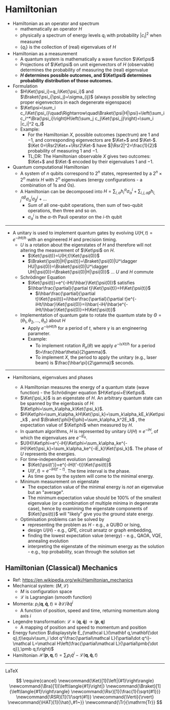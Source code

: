 # Hamiltonian

- Hamiltonian as an operator and spectrum
  - mathematically an operator $H$
  - physically a spectrum of energy levels $q_i$ with probability $|c_i|^2$ when measured
  - $\{q_i\}$ is the collection of (real) eigenvalues of $H$
- Hamiltonian as a measurement
  - A quantum system is mathematically a wave function $\Ket\psi$
  - Projections of $\Ket\psi$ on unit eigenvectors of $H$ (observable) determines the probability of measuring the (real) eigenvalue
  - **$H$ determines possible outcomes, and $\Ket\psi$ determines probability distribution of those outcomes.**
- Formulation
  - $H\Ket{\psi_i}=q_i\Ket{\psi_i}$ and $\Braket{\psi_i|\psi_j}=\sigma_{ij}$ (always possible by selecting proper eigenvectors in each degenerate eigenspace)
  - $\Ket\psi=\sum_i c_i\Ket{\psi_i}\quad\Rightarrow\quad\Braket{\psi|H|\psi}=\left(\sum_i c_i^*\Bra{\psi_i}\right)H\left(\sum_j c_j\Ket{\psi_j}\right)=\sum_i |c_i|^2 q_i$
  - Example:
    - For the Hamiltonian $X$, possible outcomes (spectrum) are $1$ and $-1$, and corresponding eigenvectors are $\Ket+$ and $\Ket-$. $\Ket 0=\Rsr2\Ket++\Rsr2\Ket-$ have $|\Rsr2|^2=\frac{1}{2}$ probability of measuring $1$ and $-1$.
    - TL;DR: The Hamiltonian observable $X$ gives two outcomes: $\Ket+$ and $\Ket-$ encoded by their eigenvalues $1$ and $-1$.
- Quantum computational Hamiltonian
  - A system of $n$ qubits correspond to $2^n$ states, represented by a $2^n\times 2^n$ matrix $H$ with $2^n$ eigenvalues (energy configurations - a combination of $1$s and $0$s).
  - A Hamiltonian can be decomposed into $H=\sum_{i,\alpha}h_i^\alpha\sigma_\alpha^i+\sum_{i,j,\alpha\beta}h_{i,j}^{\alpha\beta}\sigma_\alpha^i\sigma_\beta^j+\ldots$
    - Sum of all one-qubit operations, then sum of two-qubit operations, then three and so on.
    - $\sigma_\alpha^i$ is the $\alpha$-th Pauli operator on the $i$-th qubit



---

- A unitary is used to implement quantum gates by evolving $U(H,t)=e^{-iHt/\hbar}$ with an engineered $H$ and precision timing.
  - $U$ is a rotation about the eigenstates of $H$ and therefore will not altering the measurement of $\Ket\psi$ on $H$.
    - $\Ket{\psi(t)}=U(H,t)\Ket{\psi(0)}$
    - $\Braket{\psi(t)|H|\psi(t)}=\Braket{\psi(0)|U^\dagger HU|\psi(0)}=\Braket{\psi(0)|U^\dagger UH|\psi(0)}=\Braket{\psi(0)|H|\psi(0)}$ ... $U$ and $H$ commute
  - Schrödinger Equation
    - $\Ket{\psi(t)}=e^{-iHt/\hbar}\Ket{\psi(0)}$ satisfies $i\hbar\frac{\partial}{\partial t}\Ket{\psi(t)}=H\Ket{\psi(t)}$
      - $i\hbar\frac{\partial}{\partial t}\Ket{\psi(t)}=i\hbar\frac{\partial}{\partial t}e^{-iHt/\hbar}\Ket{\psi(0)}=i\hbar(-iH/\hbar)e^{-iHt/\hbar}\Ket{\psi(0)}=H\Ket{\psi(t)}$
  - Implementation of quantum gate to rotate the quantum state by $\Theta=(\theta_1,\theta_2,\ldots,\theta_n)$ about $H$
    - Apply $e^{-i\gamma Ht/\hbar}$ for a period of $t$, where $\gamma$ is an engineering parameter.
    - Example:
      - To implement rotation $R_x(\theta)$ we apply $e^{-i\gamma Xt/\hbar}$ for a period $t=\frac{\hbar\theta}{2\gamma}$.
      - To implement $X$, the period to apply the unitary (e.g., laser beam) is $\frac{\hbar\pi}{2\gamma}$ seconds.



---

- Hamiltonians, eigenvalues and phases

  - A Hamiltonian measures the energy of a quantum state (wave function) - the Schrödinger equation $H\Ket\psi=E\Ket\psi$.
  - $\Ket{\psi_k}$ is an eigenstate of $H$. An arbitrary quantum state can be spanned by the eigenbasis of $H$: $\Ket\phi=\sum_k\alpha_k\Ket{\psi_k}$.
  - $H\Ket\phi=\sum_k\alpha_kH\Ket{\psi_k}=\sum_k\alpha_kE_k\Ket\psi_k$ , and $\Braket{\phi|H|\phi}=\sum_k\alpha_k^2E_k$ , the expectation value of $\Ket\phi$ when measured by $H$.
  - In quantum algorithms, $H$ is represented by unitary $U(H)\equiv e^{-iH}$, of which the eigenvalues are $e^{-iE_k}$.
  - $U(H)\Ket\phi=e^{-iH}\Ket\phi=\sum_k\alpha_ke^{-iH}\Ket{\psi_k}=\sum_k\alpha_ke^{-iE_k}\Ket{\psi_k}$. The phase of $U$ represents the energies.
  - For time-independent evolution (annealing)
    - $\Ket{\psi(t')}=e^{-iH(t'-t)}\Ket{\psi(t)}$
    - $U(t',t)=e^{-iH(t'-t)}$. The time interval is the phase.
    - As time goes by the system will come to the minimal energy.
  - Minimum measurement on eigenstate
    - The expectation value of the minimal energy is *not* an eigenvalue but an "average".
    - The minimum expectation value should be 100% of the smallest eigenvalue (or a combination of multiple minima in degenerate case), hence by examining the eigenstate components of $\Ket{\psi(t)}$ will "likely" give you the ground state energy.
  - Optimisation problems can be solved by
    - representing the problem as $H$ - e.g., a QUBO or Ising,
    - design $U(H)$ - e.g., QPE, circuit ansatz or graph embedding,
    - finding the lowest expectation value (energy) - e.g., QAOA, VQE, annealing evolution
    - interpreting the eigenstate of the minimum energy as the solution - e.g., top probability, scan through the solution set

## Hamiltonian (Classical) Mechanics

- Ref: https://en.wikipedia.org/wiki/Hamiltonian_mechanics
- Mechanical system: $(M,\mathcal L)$
  - $M$ is configuration space
  - $\mathcal L$ is Lagrangian (smooth function)
- Momenta: $p_i(\mathbf q,\mathbf{\dot q},t)\equiv\partial\mathcal L/\partial\dot q^i$
  - A function of position, speed and time, returning momentum along axis $i$
- Legendre transformation: $\mathcal L\equiv(\pmb q,\pmb{\dot{q}})\to(\pmb p,\pmb q)$
  - A mapping of position and speed to momentum and position
- Energy function $\displaystyle E_{\mathcal L}(\mathbf q,\mathbf{\dot q},t)\equiv\sum_i \dot q^i\frac{\partial\mathcal L}{\partial\dot q^i}-\mathcal L=\mathcal H\left(\frac{\partial\mathcal L}{\partial\pmb{\dot q}},\pmb q,t\right)$
- Hamiltonian $\mathcal H(\pmb p,\pmb q,t)=\sum_i p_i\dot q^i-\mathcal L(\pmb q,\pmb{\dot q},t)$


---

LaTeX

$$
\require{cancel}
\newcommand{\Ket}[1]{\left|{#1}\right\rangle}
\newcommand{\Bra}[1]{\left\langle{#1}\right|}
\newcommand{\Braket}[1]{\left\langle{#1}\right\rangle}
\newcommand{\Rsr}[1]{\frac{1}{\sqrt{#1}}}
\newcommand{\RSR}[1]{1/\sqrt{#1}}
\newcommand{\Verti}{\rvert}
\newcommand{\HAT}[1]{\hat{\,#1~}}
\newcommand{\Tr}{\mathrm{Tr}}
$$
